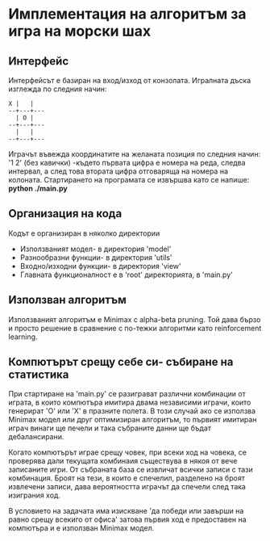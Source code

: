 # Имплементация на алгоритъм за игра на морски шах

## Интерфейс
Интерфейсът е базиран на вход/изход от конзолата. Игралната дъска изглежда по следния начин: 
```
X |   |  
--+---+---
  | O |  
--+---+---
  |   |  
--+---+---
```

Играчът въвежда координатите на желаната позиция по следния начин: 
'1 2' (без кавички)
-където първата цифра е номера на реда, следва интервал, а след това втората цифра отговаряща на номера на колоната. 
Стартирането на програмата се извършва като се напише: 
**python ./main.py**

## Организация на кода
Кодът е организиран в няколко директории
- Използваният модел- в директория 'model'
- Разнообразни функции- в директория 'utils'
- Входно/изходни функции- в директория 'view'
- Главната функционалност е в 'root' директорията, в 'main.py'

## Използван алгоритъм
Използваният алгоритъм е Minimax с  alpha-beta pruning. Той дава бързо и просто 
решение в сравнение с по-тежки алгоритми като reinforcement learning. 

## Компютърът срещу себе си- събиране на статистика 
При стартиране на 'main.py' се разиграват различни комбинации от играта, в които 
компютъра имитира двама независими играчи, които генерират 'О' или 'X' в празните полета. 
В този случай ако се използва Minimax модел или друг оптимизиран алгоритъм, то първият имитиран 
играч винаги ще печели и така събраните данни ще бъдат дебалансирани. 

Когато компютърът играе срещу човек, при всеки ход на човека, се проверява дали текущата 
комбинаия съществува в някоя от вече записаните игри. От събраната база се извличат всички 
записи с тази комбинация. Броят на тези, в които е спечелил, разделено на броят извлечени записи, 
дава вероятността играчът да спечели след така изиграния ход. 

В условието на задачата има изискване 'да победи или завърши на
равно срещу всекиго от офиса' затова първия ход е предоставен на компютъра и е използван 
Minimax модел. 